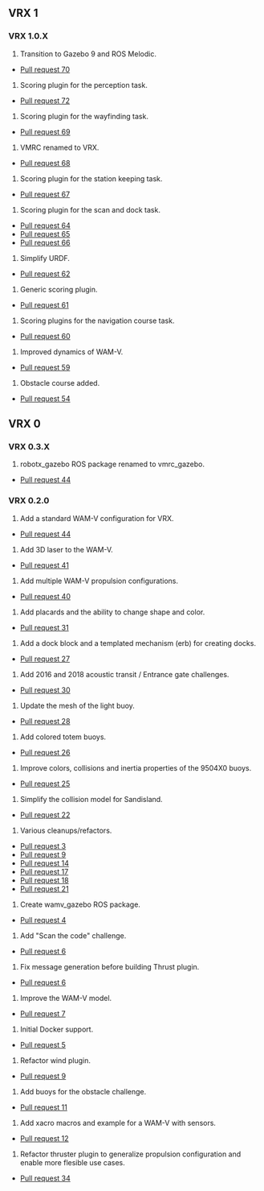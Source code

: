 ## VRX 1

### VRX 1.0.X

1. Transition to Gazebo 9 and ROS Melodic.
  * [Pull request 70](https://bitbucket.org/osrf/vrx/pull-requests/70)

1. Scoring plugin for the perception task.
  * [Pull request 72](https://bitbucket.org/osrf/vrx/pull-requests/72)

1. Scoring plugin for the wayfinding task.
  * [Pull request 69](https://bitbucket.org/osrf/vrx/pull-requests/69)

1. VMRC renamed to VRX.
  * [Pull request 68](https://bitbucket.org/osrf/vrx/pull-requests/68)

1. Scoring plugin for the station keeping task.
  * [Pull request 67](https://bitbucket.org/osrf/vrx/pull-requests/67)

1. Scoring plugin for the scan and dock task.
  * [Pull request 64](https://bitbucket.org/osrf/vrx/pull-requests/64)
  * [Pull request 65](https://bitbucket.org/osrf/vrx/pull-requests/65)
  * [Pull request 66](https://bitbucket.org/osrf/vrx/pull-requests/66)

1. Simplify URDF.
  * [Pull request 62](https://bitbucket.org/osrf/vrx/pull-requests/62)

1. Generic scoring plugin.
  * [Pull request 61](https://bitbucket.org/osrf/vrx/pull-requests/61)

1. Scoring plugins for the navigation course task.
  * [Pull request 60](https://bitbucket.org/osrf/vrx/pull-requests/60)

1. Improved dynamics of WAM-V.
  * [Pull request 59](https://bitbucket.org/osrf/vrx/pull-requests/59)

1. Obstacle course added.
  * [Pull request 54](https://bitbucket.org/osrf/vrx/pull-requests/54)


## VRX 0

### VRX 0.3.X

1. robotx_gazebo ROS package renamed to vmrc_gazebo.
  * [Pull request 44](https://bitbucket.org/osrf/vrx/pull-requests/49)

### VRX 0.2.0

1. Add a standard WAM-V configuration for VRX.
  * [Pull request 44](https://bitbucket.org/osrf/vrx/pull-requests/44)

1. Add 3D laser to the WAM-V.
  * [Pull request 41](https://bitbucket.org/osrf/vrx/pull-requests/41)

1. Add multiple WAM-V propulsion configurations.
  * [Pull request 40](https://bitbucket.org/osrf/vrx/pull-requests/40)

1. Add placards and the ability to change shape and color.
  * [Pull request 31](https://bitbucket.org/osrf/vrx/pull-requests/31)

1. Add a dock block and a templated mechanism (erb) for creating docks.
  * [Pull request 27](https://bitbucket.org/osrf/vrx/pull-requests/27)

1. Add 2016 and 2018 acoustic transit / Entrance gate challenges.
  * [Pull request 30](https://bitbucket.org/osrf/vrx/pull-requests/30)

1. Update the mesh of the light buoy.
  * [Pull request 28](https://bitbucket.org/osrf/vrx/pull-requests/28)

1. Add colored totem buoys.
  * [Pull request 26](https://bitbucket.org/osrf/vrx/pull-requests/26)

1. Improve colors, collisions and inertia properties of the 9504X0 buoys.
  * [Pull request 25](https://bitbucket.org/osrf/vrx/pull-requests/25)

1. Simplify the collision model for Sandisland.
  * [Pull request 22](https://bitbucket.org/osrf/vrx/pull-requests/22)

1. Various cleanups/refactors.
  * [Pull request 3](https://bitbucket.org/osrf/vrx/pull-requests/3)
  * [Pull request 9](https://bitbucket.org/osrf/vrx/pull-requests/9)
  * [Pull request 14](https://bitbucket.org/osrf/vrx/pull-requests/14)
  * [Pull request 17](https://bitbucket.org/osrf/vrx/pull-requests/17)
  * [Pull request 18](https://bitbucket.org/osrf/vrx/pull-requests/18)
  * [Pull request 21](https://bitbucket.org/osrf/vrx/pull-requests/21)

1. Create wamv_gazebo ROS package.
  * [Pull request 4](https://bitbucket.org/osrf/vrx/pull-requests/4)

1. Add "Scan the code" challenge.
  * [Pull request 6](https://bitbucket.org/osrf/vrx/pull-requests/6)

1. Fix message generation before building Thrust plugin.
  * [Pull request 6](https://bitbucket.org/osrf/vrx/pull-requests/8)

1. Improve the WAM-V model.
  * [Pull request 7](https://bitbucket.org/osrf/vrx/pull-requests/7)

1. Initial Docker support.
  * [Pull request 5](https://bitbucket.org/osrf/vrx/pull-requests/5)

1. Refactor wind plugin.
  * [Pull request 9](https://bitbucket.org/osrf/vrx/pull-requests/9)

1. Add buoys for the obstacle challenge.
  * [Pull request 11](https://bitbucket.org/osrf/vrx/pull-requests/11)

1. Add xacro macros and example for a WAM-V with sensors.
  * [Pull request 12](https://bitbucket.org/osrf/vrx/pull-requests/12)

1. Refactor thruster plugin to generalize propulsion configuration and enable more flesible use cases.
  * [Pull request 34](https://bitbucket.org/osrf/vrx/pull-requests/34)
